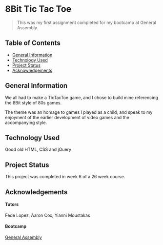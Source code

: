 # 8Bit Tic Tac Toe
> This was my first assignment completed for my bootcamp at General Assembly. 

## Table of Contents
* [General Information](#general-information)
* [Technology Used](#technology-used)
* [Project Status](#project-status)
* [Acknowledgements](#acknowledgements)

## General Information
We all had to make a TicTacToe game, and I chose to build mine referencing the 8Bit style of 80s games.

The theme was an homage to games I played as a child, and speak to my enjoyment of the earlier development of video games and the accompanying style.

## Technology Used
Good old HTML, CSS and jQuery

## Project Status
This project was completed in week 6 of a 26 week course.

## Acknowledgements
#### Tutors
Fede Lopez, Aaron Cox, Yianni Moustakas

#### Bootcamp
[General Assembly](http://generalassemb.ly)
